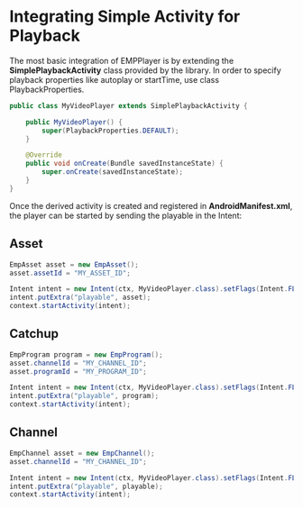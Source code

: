 # Integrating Simple Activity for Playback

The most basic integration of EMPPlayer is by extending the **SimplePlaybackActivity** class provided by the library.
In order to specify playback properties like autoplay or startTime, use class PlaybackProperties.
 
```java
public class MyVideoPlayer extends SimplePlaybackActivity {

    public MyVideoPlayer() {
        super(PlaybackProperties.DEFAULT);
    }

    @Override
    public void onCreate(Bundle savedInstanceState) {
        super.onCreate(savedInstanceState);
    }
}
```

Once the derived activity is created and registered in **AndroidManifest.xml**, the player can be started by sending the playable in the Intent:

## **Asset**

```java
EmpAsset asset = new EmpAsset();
asset.assetId = "MY_ASSET_ID";

Intent intent = new Intent(ctx, MyVideoPlayer.class).setFlags(Intent.FLAG_ACTIVITY_NEW_TASK);
intent.putExtra("playable", asset);
context.startActivity(intent);
```

## **Catchup**

```java
EmpProgram program = new EmpProgram();
asset.channelId = "MY_CHANNEL_ID";
asset.programId = "MY_PROGRAM_ID";

Intent intent = new Intent(ctx, MyVideoPlayer.class).setFlags(Intent.FLAG_ACTIVITY_NEW_TASK);
intent.putExtra("playable", program);
context.startActivity(intent);
```

## **Channel**

```java
EmpChannel asset = new EmpChannel();
asset.channelId = "MY_CHANNEL_ID";

Intent intent = new Intent(ctx, MyVideoPlayer.class).setFlags(Intent.FLAG_ACTIVITY_NEW_TASK);
intent.putExtra("playable", playable);
context.startActivity(intent);
```
